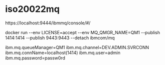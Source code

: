 # iso20022mq


https://localhost:9444/ibmmq/console/#/

docker run --env LICENSE=accept --env MQ_QMGR_NAME=QM1 --publish 1414:1414  --publish 9443:9443  --detach ibmcom/mq

ibm.mq.queueManager=QM1
ibm.mq.channel=DEV.ADMIN.SVRCONN
ibm.mq.connName=localhost(1414)
ibm.mq.user=admin
ibm.mq.password=passw0rd
